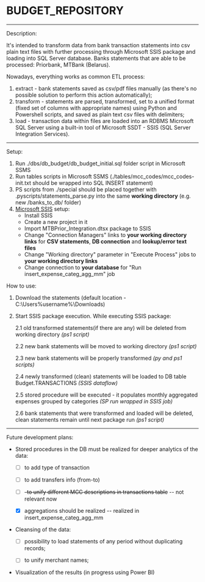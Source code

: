 # BUDGET_REPOSITORY
_________________________________________________________________
Description:

It's intended to transform data from bank transaсtion statements into csv plain text files with further processing through Microsoft SSIS package and loading into SQL Server database. 
Banks statements that are able to be processed: Priorbank, MTBank (Belarus). 

Nowadays, everything works as common ETL process: 
  1. extract - bank statements saved as csv/pdf files manually (as there's no possible solution to perform this action automatically);
  2. transform - statements are parsed, transformed, set to a unified format (fixed set of columns with appropriate names) using Python and Powershell scripts, and saved as plain text csv files with delimiters;
  3. load - transaction data within files are loaded into an RDBMS Microsoft SQL Server using a built-in tool of Microsoft SSDT - SSIS (SQL Server Integration Services).
_________________________________________________________________
Setup:
1. Run ./dbs/db_budget/db_budget_initial.sql folder script in Microsoft SSMS
2. Run tables scripts in Microsoft SSMS (./tables/mcc_codes/mcc_codes-init.txt should be wrapped into SQL INSERT statement)
3. PS scripts from ./special should be placed together with .pyscripts/statements_parse.py into the same **working directory** (e.g. new /banks_to_db/ folder)
4. [Microsoft SSIS](https://learn.microsoft.com/en-us/sql/integration-services/sql-server-integration-services?view=sql-server-ver16) setup: 
	- Install SSIS
	- Create a new project in it
	- Import MTBPrior_Integration.dtsx package to SSIS
	- Change "Connection Managers" links to **your working directory links** for <b>CSV statements</b>, <b>DB connection</b> and <b>lookup/error text files</b>
 	- Change "Working directory" parameter in "Execute Process" jobs to **your working directory links**
	- Change connection to **your database** for "Run insert_expense_categ_agg_mm" job

How to use:
1. Download the statements (default location - C:\Users\%username%\Downloads\)
2. Start SSIS package execution. While executing SSIS package:
   
   2.1 old transformed statements(if there are any) will be deleted from working directory _(ps1 script)_
   
   2.2 new bank statements will be moved to working directory _(ps1 script)_
   
   2.3 new bank statements will be properly transformed _(py and ps1 scripts)_
   
   2.4 newly transformed (clean) statements will be loaded to DB table Budget.TRANSACTIONS _(SSIS dataflow)_
   
   2.5 stored procedure will be executed - it populates monthly aggregated expenses grouped by categories _(SP run wrapped in SSIS job)_
   
   2.6 bank statements that were transformed and loaded will be deleted, clean statements remain until next package run _(ps1 script)_
_________________________________________________________________

Future development plans:
- Stored procedures in the DB must be realized for deeper analytics of the data:
    
	- [ ] to add type of transaction

	- [ ] to add transfers info (from-to)

	- [ ] ~~-to unify different MCC descriptions in transactions table~~ -- not relevant now

	- [x] aggregations should be realized -- realized in insert_expense_categ_agg_mm
- Cleansing of the data: 
	- [ ] possibility to load statements of any period without duplicating records;
        
	- [ ] to unify merchant names;
- Visualization of the results (in progress using Power BI)
